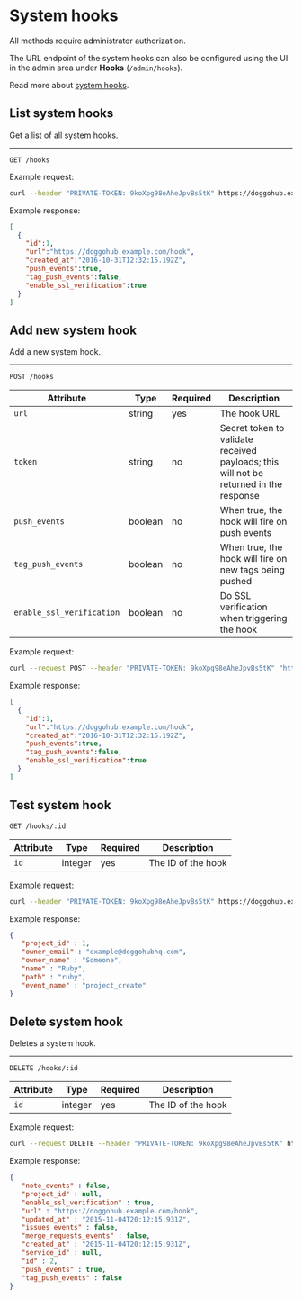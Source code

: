 # System hooks

All methods require administrator authorization.

The URL endpoint of the system hooks can also be configured using the UI in
the admin area under **Hooks** (`/admin/hooks`).

Read more about [system hooks](../system_hooks/system_hooks.md).

## List system hooks

Get a list of all system hooks.

---

```
GET /hooks
```

Example request:

```bash
curl --header "PRIVATE-TOKEN: 9koXpg98eAheJpvBs5tK" https://doggohub.example.com/api/v3/hooks
```

Example response:

```json
[
  {
    "id":1,
    "url":"https://doggohub.example.com/hook",
    "created_at":"2016-10-31T12:32:15.192Z",
    "push_events":true,
    "tag_push_events":false,
    "enable_ssl_verification":true
  }
]
```

## Add new system hook

Add a new system hook.

---

```
POST /hooks
```

| Attribute | Type | Required | Description |
| --------- | ---- | -------- | ----------- |
| `url` | string | yes | The hook URL |
| `token` | string | no | Secret token to validate received payloads; this will not be returned in the response |
| `push_events` | boolean |  no | When true, the hook will fire on push events |
| `tag_push_events` | boolean | no | When true, the hook will fire on new tags being pushed |
| `enable_ssl_verification` | boolean | no | Do SSL verification when triggering the hook |

Example request:

```bash
curl --request POST --header "PRIVATE-TOKEN: 9koXpg98eAheJpvBs5tK" "https://doggohub.example.com/api/v3/hooks?url=https://doggohub.example.com/hook"
```

Example response:

```json
[
  {
    "id":1,
    "url":"https://doggohub.example.com/hook",
    "created_at":"2016-10-31T12:32:15.192Z",
    "push_events":true,
    "tag_push_events":false,
    "enable_ssl_verification":true
  }
]
```

## Test system hook

```
GET /hooks/:id
```

| Attribute | Type | Required | Description |
| --------- | ---- | -------- | ----------- |
| `id` | integer | yes | The ID of the hook |

Example request:

```bash
curl --header "PRIVATE-TOKEN: 9koXpg98eAheJpvBs5tK" https://doggohub.example.com/api/v3/hooks/2
```

Example response:

```json
{
   "project_id" : 1,
   "owner_email" : "example@doggohubhq.com",
   "owner_name" : "Someone",
   "name" : "Ruby",
   "path" : "ruby",
   "event_name" : "project_create"
}
```

## Delete system hook

Deletes a system hook.

---

```
DELETE /hooks/:id
```

| Attribute | Type | Required | Description |
| --------- | ---- | -------- | ----------- |
| `id` | integer | yes | The ID of the hook |

Example request:

```bash
curl --request DELETE --header "PRIVATE-TOKEN: 9koXpg98eAheJpvBs5tK" https://doggohub.example.com/api/v3/hooks/2
```

Example response:

```json
{
   "note_events" : false,
   "project_id" : null,
   "enable_ssl_verification" : true,
   "url" : "https://doggohub.example.com/hook",
   "updated_at" : "2015-11-04T20:12:15.931Z",
   "issues_events" : false,
   "merge_requests_events" : false,
   "created_at" : "2015-11-04T20:12:15.931Z",
   "service_id" : null,
   "id" : 2,
   "push_events" : true,
   "tag_push_events" : false
}
```
